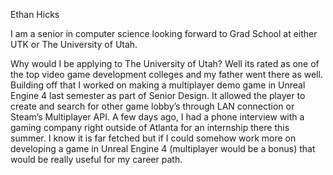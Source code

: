 Ethan Hicks

I am a senior in computer science looking forward to Grad School at either UTK or The University of Utah.


Why would I be applying to The University of Utah? Well its rated as one of the top video game development colleges and my father went there as well. Building off that I worked on making a multiplayer demo game in Unreal Engine 4 last semester as part of Senior Design. It allowed the player to create and search for other game lobby’s through LAN connection or Steam’s Multiplayer API. A few days ago, I had a phone interview with a gaming company right outside of Atlanta for an internship there this summer. I know it is far fetched but if I could somehow work more on developing a game in Unreal Engine 4 (multiplayer would be a bonus) that would be really useful for my career path.
